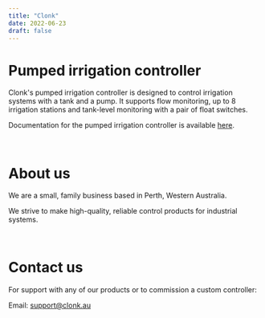 ```yaml
---
title: "Clonk"
date: 2022-06-23
draft: false
---
```


# Pumped irrigation controller
Clonk's pumped irrigation controller is designed to control irrigation systems with
a tank and a pump. It supports flow monitoring, up to 8 irrigation stations and tank-level monitoring with
a pair of float switches.

Documentation for the pumped irrigation controller is available [here](https://github.com/clonk-control/pump-control-docs/raw/main/pump_control_docs.pdf).  

&nbsp;

# About us
We are a small, family business based in Perth, Western Australia.

We strive to make high-quality, reliable control products for industrial systems.

&nbsp;

# Contact us
For support with any of our products or to commission a custom controller:

Email: support@clonk.au
